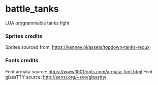 # battle_tanks
LUA programmable tanks fight

### Sprites credits
Sprites sourced from: https://kenney.nl/assets/topdown-tanks-redux

### Fonts credits
Font armata source: https://www.1001fonts.com/armata-font.html
Font glassTTY source: http://sensi.org/~svo/glasstty/
